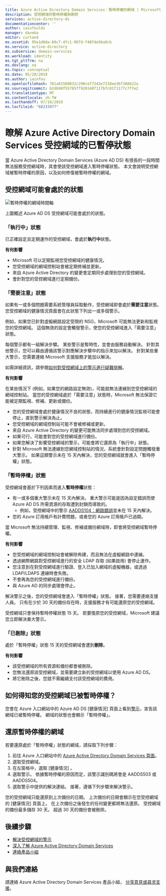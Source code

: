 ```yaml
---
title: Azure Active Directory Domain Services：暫時停權的網域 | Microsoft Docs
description: 受控網域的暫時停權與刪除
services: active-directory-ds
documentationcenter: ''
author: iainfoulds
manager: daveba
editor: curtand
ms.assetid: 95e1d8da-60c7-4fc1-987d-f48fde56a8cb
ms.service: active-directory
ms.subservice: domain-services
ms.workload: identity
ms.tgt_pltfrm: na
ms.devlang: na
ms.topic: conceptual
ms.date: 05/20/2019
ms.author: iainfou
ms.openlocfilehash: 781a81589032c290cef7342e7210ee36f388b22a
ms.sourcegitcommit: b2db98f55785ff920140f117bfc01f1177c7f7e2
ms.translationtype: MT
ms.contentlocale: zh-TW
ms.lasthandoff: 07/16/2019
ms.locfileid: "68233977"
---
```

# <a name="understand-the-suspended-states-for-an-azure-active-directory-domain-services-managed-domain"></a>瞭解 Azure Active Directory Domain Services 受控網域的已暫停狀態

當 Azure Active Directory Domain Services (Azure AD DS) 有很長的一段時間無法服務受控網域時，其會使該受控網域進入暫時停權狀態。 本文會說明受控網域被暫時停權的原因，以及如何修復被暫時停權的網域。


## <a name="states-your-managed-domain-can-be-in"></a>受控網域可能會處於的狀態

![暫時停權的網域時間軸](media/active-directory-domain-services-suspension/suspension-timeline.PNG)

上圖概述 Azure AD DS 受控網域可能會處於的狀態。

### <a name="running-state"></a>「執行中」狀態
已正確設定且定期運作的受控網域，會處於**執行中**狀態。

**有何影響**
* Microsoft 可以定期監視您受控網域的健康情況。
* 您受控網域的網域控制站會被定期修補並更新。
* 來自 Azure Active Directory 的變更會定期同步處理到您的受控網域。
* 會針對您的受控網域進行定期備份。


### <a name="needs-attention-state"></a>「需要注意」狀態
如果有一或多個問題需要系統管理員採取動作，受控網域即會處於**需要注意**狀態。 您受控網域的健康情況頁面會在此狀態下列出一或多個警示。

例如，如果您已針對虛擬網路設定受限的 NSG，Microsoft 可能無法更新和監視您的受控網域。 這個無效的設定會觸發警示，使您的受控網域進入「需要注意」狀態。

每個警示都有一組解決步驟。 某些警示是暫時性，並會由服務自動解決。 針對其他警示，您可以藉由遵循該警示對應解決步驟中的指示來加以解決。 針對某些重大警示，您需要連絡 Microsoft 支援服務才能加以解決。

如需詳細資訊，請參閱[如何對受控網域上的警示進行疑難排解](troubleshoot-alerts.md)。

**有何影響**

在某些情況下 (例如，如果您的網路設定無效)，可能就無法連線到您受控網域的網域控制站。 當您的受控網域處於「需要注意」狀態時，Microsoft 無法保證它能被定期監視、修補、更新或備份。

* 您的受控網域會處於健康情況不良的狀態，而持續進行的健康情況監視可能會停止，直到警示解決為止。
* 您受控網域的網域控制站可能不會被修補或更新。
* 來自 Azure Active Directory 的變更可能無法同步處理到您的受控網域。
* 如果可行，可能會對您的受控網域進行備份。
* 如果您解決了影響受控網域的警示，可能會將它還原為「執行中」狀態。
* 針對 Microsoft 無法連線到您網域控制站的情況，系統會針對設定問題觸發重大警示。 如果這類警示未在 15 天內解決，您的受控網域就會進入「暫時停權」狀態。


### <a name="the-suspended-state"></a>「暫時停權」狀態
受控網域會基於下列因素而進入**暫時停權**狀態：

* 有一或多個重大警示未在 15 天內解決。 重大警示可能是因為設定錯誤而使 Azure AD DS 所需資源的存取遭到封鎖而導致的。
    * 例如，受控網域中的警示 [AADDS104：網路錯誤](alert-nsg.md)並未在 15 天內解決。
* 您的 Azure 訂用帳戶有計費問題，或者您的 Azure 訂用帳戶已過期。

當 Microsoft 無法持續管理、監視、修補或備份網域時，即會將受控網域暫時停權。

**有何影響**
* 您受控網域的網域控制站會被解除佈建，而且無法在虛擬網路中連線。
* 透過網際網路對受控網域進行的安全 LDAP 存取 (如果啟用) 會停止運作。
* 您注意到在對受控網域進行驗證、登入已加入網域的虛擬機器，或透過 LDAP/LDAPS 連線時會失敗。
* 不會再為您的受控網域進行備份。
* 與 Azure AD 的同步處理會停止。

解決警示之後，您的受控網域會進入「暫時停權」狀態。 接著，您需要連絡支援人員。
只有在少於 30 天的備份存在時，支援服務才有可能還原您的受控網域。

受控網域只會保持暫時停權狀態 15 天。 若要復原您的受控網域，Microsoft 建議您立即解決重大警示。


### <a name="deleted-state"></a>「已刪除」狀態
處於「暫時停權」狀態 15 天的受控網域會遭到**刪除**。

**有何影響**
* 該受控網域的所有資源和備份都會被刪除。
* 您無法還原該受控網域，並需要建立新的受控網域以使用 Azure AD DS。
* 將它刪除之後，您就不需繼續支付該受控網域的費用。


## <a name="how-do-you-know-if-your-managed-domain-is-suspended"></a>如何得知您的受控網域已被暫時停權？
您會在 Azure 入口網站中的 Azure AD DS [健康情況] 頁面上看到[警示](troubleshoot-alerts.md)，宣告該網域已被暫時停權。 網域的狀態也會顯示「暫時停權」。


## <a name="restore-a-suspended-domain"></a>還原暫時停權的網域
若要還原處於「暫時停權」狀態的網域，請採取下列步驟：

1. 前往 Azure 入口網站中的 [Azure Active Directory Domain Services 頁面](https://portal.azure.com/#blade/HubsExtension/Resources/resourceType/Microsoft.AAD%2FdomainServices)。
2. 選取受控網域。
3. 在左窗格中，選取 [健康情況]  。
4. 選取警示。 依據暫時停權的原因而定，該警示識別碼將會是 AADDS503 或 AADDS504。
5. 選取警示中提供的解決連結。 接著，遵循下列步驟來解決警示。

您的受控網域只能還原到上次備份的日期。 上次備份的日期會顯示在您受控網域的 [健康情況] 頁面上。 在上次備份之後發生的任何變更都將無法還原。 受控網域的備份最多儲存 30 天。 超過 30 天的備份會被刪除。


## <a name="next-steps"></a>後續步驟
- [解決受控網域的警示](troubleshoot-alerts.md)
- [深入了解 Azure Active Directory Domain Services](overview.md)
- [連絡產品小組](contact-us.md)

## <a name="contact-us"></a>與我們連絡
請連絡 Azure Active Directory Domain Services 產品小組， [分享意見或尋求支援](contact-us.md)。
